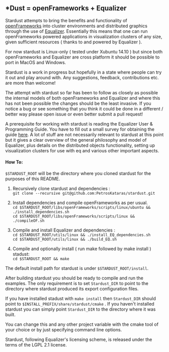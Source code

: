 ## *Dust = openFrameworks + Equalizer

Stardust attempts to bring the benefits and functionality of [openFrameworks](http://openframeworks.cc/) into cluster environments and distributed graphics through the use of [Equalizer](http://www.equalizergraphics.com/). Essentially this means that one can run openFrameworks powered applications in visualization clusters of any size, given sufficient resources ( thanks to and powered by Equalizer ). 

For now stardust is Linux-only ( tested under Xubuntu 14.10 ) but since both openFrameworks and Equalizer are cross platform it should be possible to port in MacOS and Windows.  

Stardust is a work in progress but hopefully in a state where people can try it out and play around with. Any suggestions, feedback, contributions etc. are more than welcome! 

The attempt with stardust so far has been to follow as closely as possible the internal models of both openFrameworks and Equalizer and where this has not been possible the changes should be the least invasive. If you notice a bug or see something that you think it could be done in a different / better way please open issue or even better submit a pull request!

A prerequisite for working with stardust is reading the Equalizer User & Programming Guide. You have to fill out a small survey for obtaining the guide [here](http://www.equalizergraphics.com/survey.html). A lot of stuff are not necessarily relevant to stardust at this point but it gives a clear overview of the general philosophy and model of Equalizer, plus details on the distributed objects functionality, setting up visualization clusters for use with eq and various other important aspects.

#### How To:

`$STARDUST_ROOT` will be the directory where you cloned stardust for the purposes of this README.

1. Recursively clone stardust and dependencies :  
`git clone --recursive git@github.com:PetrosKataras/stardust.git`

2. Install dependencies and compile openFrameworks as per usual.  
`cd $STARDUST_ROOT/libs/openFrameworks/scripts/linux/ubuntu && ./install_dependencies.sh`  
`cd $STARDUST_ROOT/libs/openFrameworks/scripts/linux && ./compileOF.sh`

3. Compile and install Equalizer and dependencies :  
`cd $STARDUST_ROOT/utils/linux && ./install_EQ_dependencies.sh`  
`cd $STARDUST_ROOT/utils/linux && ./build_EQ.sh`

4. Compile and optionally install ( run make followed by make install ) stadust:  
`cd $STARDUST_ROOT && make`

The default install path for stardust is under `$STARDUST_ROOT/install`.

After building stardust you should be ready to compile and run the examples. The only requirement is to set `Stardust_DIR` to point to the directory where stardust produced its export configuration files. 

If you have installed stadust with `make install` then `Stardust_DIR` should point to `$INSTALL_PREFIX/share/stardust/cmake` . If you haven't installed stardust you can simply point `Stardust_DIR` to the directory where it was built.

You can change this and any other project variable with the cmake tool of your choice or by just specifying command line options.

Stardust, following Equalizer's licensing scheme, is released under the terms of the LGPL 2.1 license. 
